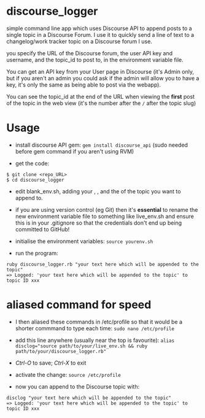 # discourse_logger

simple command line app which uses Discourse API to append posts to a single topic in a Discourse Forum.
I use it to quickly send a line of text to a changelog/work tracker topic on a Discourse forum I use.

you specify the URL of the Discourse forum, the user API key and username, and the topic_id to post to, in the environment variable file.

You can get an API key from your User page in Discourse (it's Admin only, but if you aren't an admin you could ask if the admin will allow you to have a key, it's only the same as being able to post via the webapp).

You can see the topic_id at the end of the URL when viewing the **first** post of the topic in the web view (it's the number after the `/` after the topic slug)

# Usage
* install discourse API gem:
`gem install discourse_api` (sudo needed before gem command if you aren't using RVM)

* get the code:
```
$ git clone <repo_URL>
$ cd discourse_logger
```

* edit blank_env.sh, adding your <Discourse URL>, <your API key>, <your username> and the <topic ID> of the topic you want to append to.

* if you are using version control (eg Git) then it's **essential** to rename the new environment variable file to something like live_env.sh and ensure this is in your .gitignore so that the credentials don't end up being committed to GitHub!

* initialise the environment variables:
`source yourenv.sh`

* run the program:
```
ruby discourse_logger.rb "your text here which will be appended to the topic"
=> Logged: 'your text here which will be appended to the topic' to topic ID xxx
```

# aliased command for speed

* I then aliased these commands in /etc/profile so that it would be a shorter commmand to type each time:
`sudo nano /etc/profile`

* add this line anywhere (usually near the top is favourite):
`alias disclog="source path/to/your/live_env.sh && ruby path/to/your/discourse_logger.rb"`

* *Ctrl-O* to save; *Ctrl-X* to exit

* activate the change:
`source /etc/profile`

* now you can append to the Discourse topic with:
```
disclog "your text here which will be appended to the topic"
=> Logged: 'your text here which will be appended to the topic' to topic ID xxx
```
